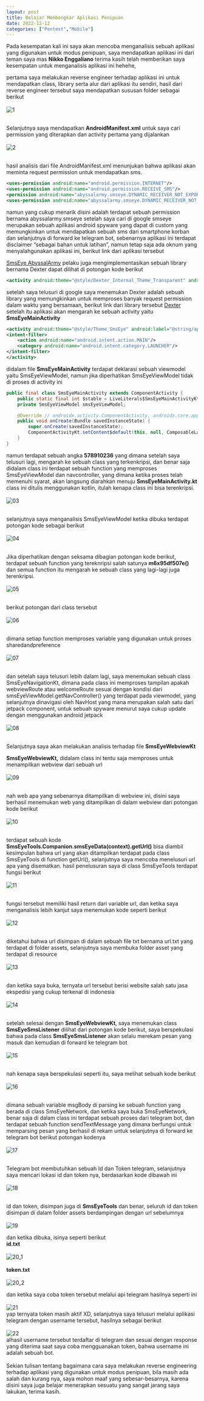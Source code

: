 ```yaml
---
layout: post
title: Belajar Membongkar Aplikasi Penipuan
date: 2022-12-12
categories: ["Pentest","Mobile"]
---
```


Pada kesempatan kali ini saya akan mencoba menganalisis sebuah aplikasi yang digunakan untuk modus penipuan,  saya mendapatkan aplikasi ini dari teman saya mas **Nikko Enggaliano** terima kasih telah memberikan saya kesempatan untuk menganalisis aplikasi ini hehehe,

pertama saya melakukan reverse engineer terhadap aplikasi ini untuk mendapatkan class, library serta alur dari aplikasi itu sendiri, hasil dari reverse engineer tersebut saya mendapatkan sususan folder sebagai berikut <br><br> ![1](/assets/basepenipu/satu.png) <br><br>

Selanjutnya saya mendapatkan **AndroidManifest.xml** untuk saya cari permission yang diterapkan dan activity pertama yang dijalankan <br><br>
![2](/assets/basepenipu/2.png?raw=true) <br><br>

hasil analisis dari file AndroidManifest.xml menunjukan bahwa aplikasi akan meminta request permission untuk mendapatkan sms. <br>

```xml
<uses-permission android:name="android.permission.INTERNET"/>
<uses-permission android:name="android.permission.RECEIVE_SMS"/>
<permission android:name="abyssalarmy.smseye.DYNAMIC_RECEIVER_NOT_EXPORTED_PERMISSION" android:protectionLevel="signature"/>
<uses-permission android:name="abyssalarmy.smseye.DYNAMIC_RECEIVER_NOT_EXPORTED_PERMISSION"/>
```  

namun yang cukup menarik disini adalah terdapat sebuah permission bernama abyssalarmy.smseye setelah saya cari di google smseye merupakan sebuah aplikasi android spyware yang dapat di custom yang memungkinkan untuk mendapatkan sebuah sms dari smartphone korban dan selanjutnya di forward ke telegram bot, sebenarnya aplikasi ini terdapat disclaimer “sebagai bahan untuk latihan”, namun tetap saja ada oknum yang menyalahgunakan aplikasi ini, berikut link dari aplikasi tersebut

[SmsEye AbyssalArmy](https://github.com/AbyssalArmy/SmsEye) pelaku juga mengimplementasikan sebuah library bernama Dexter  dapat dilihat di potongan kode berikut

```xml
<activity android:theme="@style/Dexter_Internal_Theme_Transparent" android:name="com.karumi.dexter.DexterActivity"/>
```
setelah saya telusuri di google saya menemukan Dexter adalah sebuah library yang memungkinkan untuk memproses banyak request permission dalam waktu yang bersamaan, berikut link dari library tersebut [Dexter](https://github.com/Karumi/Dexter) <br> setelah itu aplikasi akan mengarah ke sebuah activity yaitu **SmsEyeMainActivity** <br>

```xml
<activity android:theme="@style/Theme_SmsEye" android:label="@string/app_name" android:name="abyssalarmy.smseye.SmsEyeMainActivity" android:exported="true">
<intent-filter>
	<action android:name="android.intent.action.MAIN"/>
	<category android:name="android.intent.category.LAUNCHER"/>
</intent-filter>
</activity>
```
didalam file **SmsEyeMainActivity** terdapat deklarasi sebuah viewmodel yaitu SmsEyeViewModel, namun jika diperhatikan SmsEyeViewModel tidak di proses di activity ini <br>
```java
public final class SmsEyeMainActivity extends ComponentActivity {
    public static final int $stable = LiveLiterals$SmsEyeMainActivityKt.INSTANCE.m0Int$classSmsEyeMainActivity();
    private SmsEyeViewModel smsEyeViewModel;

    @Override // androidx.activity.ComponentActivity, androidx.core.app.ComponentActivity, android.app.Activity
    public void onCreate(Bundle savedInstanceState) {
        super.onCreate(savedInstanceState);
        ComponentActivityKt.setContent$default(this, null, ComposableLambdaKt.composableLambdaInstance(578910236, true, new SmsEyeMainActivity$onCreate$1(this)), 1, null);
    }
}
```
namun terdapat sebuah angka **578910236** yang dimana setelah saya telusuri lagi, mengarah ke sebuah class yang terkenkripsi, dan benar saja didalam class ini terdapat sebuah function yang memproses SmsEyeViewModel dan navcontroller, yang dimana ketika proses telah memenuhi syarat, akan langsung diarahkan menuju **SmsEyeMainActivity.kt** class ini ditulis menggunakan kotlin, itulah kenapa class ini bisa terenkripsi. <br><br> ![03](/assets/basepenipu/3.png?raw=true) <br><br>

selanjutnya saya menganalisis SmsEyeViewModel ketika dibuka terdapat potongan kode sebagai berikut <br><br> ![04](/assets/basepenipu/4.png?raw=true) <br><br>

Jika diperhatikan dengan seksama dibagian potongan kode berikut, terdapat sebuah function yang tereknripsi salah satunya **m6x95df507e()** dan semua function itu mengarah ke sebuah class yang lagi-lagi juga terenkripsi. <br><br> ![05](/assets/basepenipu/5.png?raw=true) <br><br>

berikut potongan dari class tersebut <br><br> ![06](/assets/basepenipu/6.png?raw=true) <br><br>

dimana setiap function memproses variable yang digunakan untuk proses sharedandpreference <br><br>  ![07](/assets/basepenipu/7.png?raw=true)  <br><br>

dan setelah saya telusuri lebih dalam lagi, saya menemukan sebuah class SmsEyeNavigationKt, dimana pada class ini memproses tampilan apakah webviewRoute atau welcomeRoute sesuai dengan kondisi dari smsEyeViewModel.getNavController() yang terdapat pada viewmodel, yang selanjutnya dinavigasi oleh NavHost yang mana merupakan salah satu dari jetpack component, untuk sebuah spyware menurut saya cukup update dengan menggunakan android jetpack <br><br> ![08](/assets/basepenipu/8.png?raw=true) <br><br>

Selanjutnya saya akan melakukan analisis terhadap file **SmsEyeWebviewKt**

**SmsEyeWebviewKt,** didalam class ini tentu saja memproses untuk menampilkan webview dari sebuah url <br><br> ![09](/assets/basepenipu/9.png?raw=true) <br><br>

nah web apa yang sebenarnya ditampilkan di webview ini, disini saya berhasil menemukan web yang ditampilkan di dalam webview dari potongan kode berikut <br><br> ![10](/assets/basepenipu/10.png?raw=true) <br><br>

terdapat sebuah kode **SmsEyeTools.Companion.smsEyeData(context).getUrl()** bisa diambil kesimpulan bahwa url yang akan ditampilkan terdapat pada class SmsEyeTools di function getUrl(), selanjutnya saya mencoba menelusuri url apa yang disematkan. hasil penelusuran saya di class SmsEyeTools terdapat fungsi berikut <br><br> ![11](/assets/basepenipu/11.png?raw=true)  <br><br>

fungsi tersebut memiliki hasil return dari variable url, dan ketika saya menganalisis lebih kanjut saya menemukan kode seperti berikut <br><br> ![12](/assets/basepenipu/12.png?raw=true)  <br><br>

diketahui bahwa url disimpan di dalam sebuah file txt bernama url.txt yang terdapat di folder assets, selanjutnya saya membuka folder asset yang terdapat di resource <br><br> ![13](/assets/basepenipu/13.png?raw=true)  <br><br>

dan ketika saya buka, ternyata url tersebut berisi website salah satu jasa ekspedisi yang cukup terkenal di indonesia <br><br> ![14](/assets/basepenipu/14.png?raw=true)  <br><br>

setelah selesai dengan **SmsEyeWebviewKt**, saya menemukan class **SmsEyeSmsListener** dilihat dari potongan kode berikut, saya berspekulasi bahwa pada class **SmsEyeSmsListener** akan selalu merekam pesan yang masuk dan kemudian di forward ke telegram bot <br><br> ![15](/assets/basepenipu/15.png?raw=true)  <br><br>

nah kenapa saya berspekulasi seperti itu, saya melihat sebuah kode berikut <br><br> ![16](/assets/basepenipu/16.png?raw=true) <br><br>

dimana sebuah variable msgBody di parsing ke sebuah function yang berada di class SmsEyeNetwork, dan ketika saya buka SmsEyeNetwork, benar saja di dalam class ini terdapat sebuah proses dari telegram bot, dan terdapat sebuah function sendTextMessage yang dimana berfungsi untuk memparsing pesan yang berhasil di rekam untuk selanjutnya di forward ke telegram bot berikut potongan kodenya <br><br> ![17](/assets/basepenipu/17.png?raw=true) <br><br>

Telegram bot membutuhkan sebuah Id dan Token telegram, selanjutnya saya mencari lokasi id dan token nya, berdasarkan kode dibawah ini <br><br>  ![18](/assets/basepenipu/18.png?raw=true)  <br><br>

id dan token, disimpan juga di **SmsEyeTools** dan benar, seluruh id dan token disimpan di dalam folder assets berdampingan dengan url sebelumnya <br><br>  ![19](/assets/basepenipu/19_1.png?raw=true)  <br>

dan ketika dibuka, isinya seperti berikut <br>
**id.txt** <br><br>  ![20_1](/assets/basepenipu/20_1.png?raw=true)  <br><br> **token.txt** <br><br>  ![20_2](/assets/basepenipu/20_2.png?raw=true)  <br>

dan ketika saya coba token tersebut melalui api telegram hasilnya seperti ini <br><br>  ![21](/assets/basepenipu/21.png?raw=true)  <br> yap ternyata token masih aktif XD, selanjutnya saya telusuri melalui aplikasi telegram dengan username tersebut, hasilnya sebagai berikut <br><br>  ![22](/assets/basepenipu/22.png?raw=true)  <br> alhasil username tersebut terdaftar di telegram dan sesuai dengan response yang diterima saat saya coba mengguanakan token, bahwa username ini adalah sebuah bot. <br><br> Sekian tulisan tentang bagaimana cara saya melakukan reverse engineering terhadap aplikasi yang digunakan untuk modus penipuan, bila masih ada salah dan kurang nya, saya mohon maaf yang sebesar-besarnya, karena disini saya juga belajar menerapkan sesuatu yang sangat jarang saya lakukan, terima kasih.